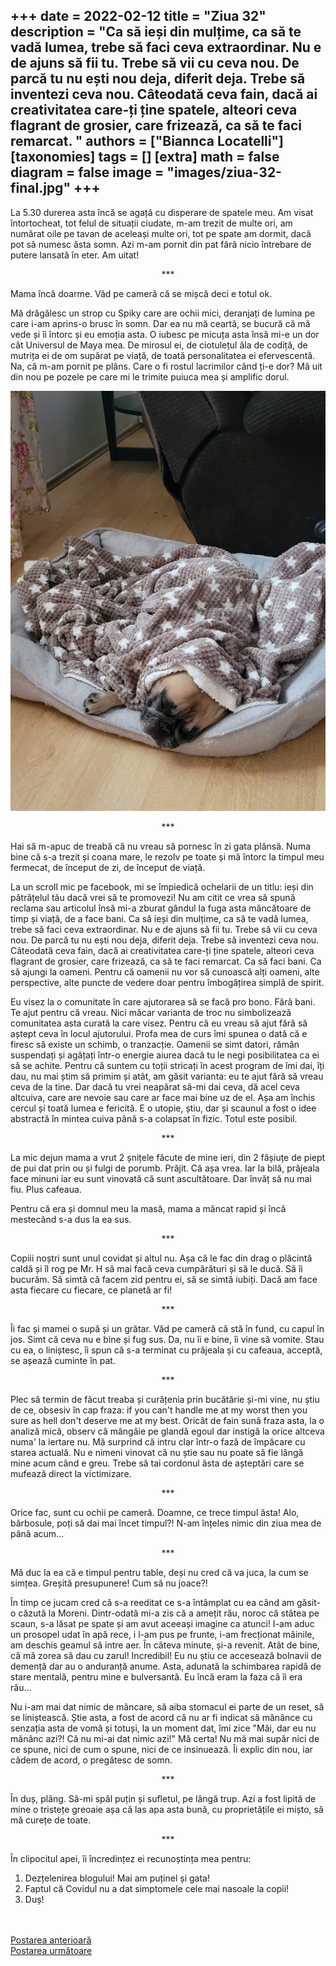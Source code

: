 
+++
date = 2022-02-12
title = "Ziua 32"
description = "Ca să ieși din mulțime, ca să te vadă lumea, trebe să faci ceva extraordinar. Nu e de ajuns să fii tu. Trebe să vii cu ceva nou. De parcă tu nu ești nou deja, diferit deja. Trebe să inventezi ceva nou. Câteodată ceva fain, dacă ai creativitatea care-ți ține spatele, alteori ceva flagrant de grosier, care frizează, ca să te faci remarcat. "
authors = ["Biannca Locatelli"]
[taxonomies]
tags = []
[extra]
math = false
diagram = false
image = "images/ziua-32-final.jpg"
+++
---

La 5.30 durerea asta încă se agață cu disperare de spatele meu. Am visat întortocheat, tot felul de situații ciudate, m-am trezit de multe ori, am numărat oile pe tavan de aceleași multe ori, tot pe spate am dormit, dacă pot să numesc ăsta somn. Azi m-am pornit din pat fără nicio întrebare de putere lansată în eter. Am uitat!

<p style="text-align: center;">***</p>

Mama încă doarme. Văd pe cameră că se mișcă deci e totul ok.

Mă drăgălesc un strop cu Spiky care are ochii mici, deranjați de lumina pe care i-am aprins-o brusc în somn. Dar ea nu mă ceartă, se bucură că mă vede și îi întorc și eu emoția asta. O iubesc pe micuța asta însă mi-e un dor cât Universul de Maya mea. De mirosul ei, de ciotulețul ăla de codiță, de mutrița ei de om supărat pe viață, de toată personalitatea ei efervescentă. Na, că m-am pornit pe plâns. Care o fi rostul lacrimilor când ți-e dor? Mă uit din nou pe pozele pe care mi le trimite puiuca mea și amplific dorul.


<div class="flex justify-center">
  <img src="images/ziua-32-Maya-768x1024.jpeg" />
</div>

<p style="text-align: center;">***</p>

Hai să m-apuc de treabă că nu vreau să pornesc în zi gata plânsă. Numa bine că s-a trezit și coana mare, le rezolv pe toate și mă întorc la timpul meu fermecat, de început de zi, de început de viață.

La un scroll mic pe facebook, mi se împiedică ochelarii de un titlu: ieși din pătrățelul tău dacă vrei să te promovezi! Nu am citit ce vrea să spună reclama sau articolul însă mi-a zburat gândul la fuga asta mâncătoare de timp și viață, de a face bani. Ca să ieși din mulțime, ca să te vadă lumea, trebe să faci ceva extraordinar. Nu e de ajuns să fii tu. Trebe să vii cu ceva nou. De parcă tu nu ești nou deja, diferit deja. Trebe să inventezi ceva nou. Câteodată ceva fain, dacă ai creativitatea care-ți ține spatele, alteori ceva flagrant de grosier, care frizează, ca să te faci remarcat. Ca să faci bani. Ca să ajungi la oameni. Pentru că oamenii nu vor să cunoască alți oameni, alte perspective, alte puncte de vedere doar pentru îmbogățirea simplă de spirit.

Eu visez la o comunitate în care ajutorarea să se facă pro bono. Fără bani. Te ajut pentru că vreau. Nici măcar varianta de troc nu simbolizează comunitatea asta curată la care visez. Pentru că eu vreau să ajut fără să aștept ceva în locul ajutorului. Profa mea de curs îmi spunea o dată că e firesc să existe un schimb, o tranzacție. Oamenii se simt datori, rămân suspendați și agățați într-o energie aiurea dacă tu le negi posibilitatea ca ei să se achite. Pentru că suntem cu toții stricați în acest program de îmi dai, îți dau, nu mai știm să primim și atât, am găsit varianta: eu te ajut fără să vreau ceva de la tine. Dar dacă tu vrei neapărat să-mi dai ceva, dă acel ceva altcuiva, care are nevoie sau care ar face mai bine uz de el. Așa am închis cercul și toată lumea e fericită. E o utopie, știu, dar și scaunul a fost o idee abstractă în mintea cuiva până s-a colapsat în fizic. Totul este posibil.

<p style="text-align: center;">***</p>

La mic dejun mama a vrut 2 șnițele făcute de mine ieri, din 2 fâșiuțe de piept de pui dat prin ou și fulgi de porumb. Prăjit. Că așa vrea. Iar la bilă, prăjeala face minuni iar eu sunt vinovată că sunt ascultătoare. Dar învăț să nu mai fiu. Plus cafeaua.

Pentru că era și domnul meu la masă, mama a mâncat rapid și încă mestecând s-a dus la ea sus.

<p style="text-align: center;">***</p>

Copiii noștri sunt unul covidat și altul nu. Așa că le fac din drag o plăcintă caldă și îl rog pe Mr. H să mai facă ceva cumpărături și să le ducă. Să îi bucurăm. Să simtă că facem zid pentru ei, să se simtă iubiți. Dacă am face asta fiecare cu fiecare, ce planetă ar fi!

<p style="text-align: center;">***</p>

Îi fac și mamei o supă și un grătar. Văd pe cameră că stă în fund, cu capul în jos. Simt că ceva nu e bine și fug sus. Da, nu îi e bine, îi vine să vomite. Stau cu ea, o liniștesc, îi spun că s-a terminat cu prăjeala și cu cafeaua, acceptă, se așează cuminte în pat.

<p style="text-align: center;">***</p>

Plec să termin de făcut treaba și curățenia prin bucătărie și-mi vine, nu știu de ce, obsesiv în cap fraza: if you can't handle me at my worst then you sure as hell don't deserve me at my best. Oricât de fain sună fraza asta, la o analiză mică, observ că mângâie pe glandă egoul dar instigă la orice altceva numa' la iertare nu. Mă surprind că intru clar într-o fază de împăcare cu starea actuală. Nu e nimeni vinovat că nu știe sau nu poate să fie lângă mine acum când e greu. Trebe să tai cordonul ăsta de așteptări care se mufează direct la victimizare.

<p style="text-align: center;">***</p>

Orice fac, sunt cu ochii pe cameră. Doamne, ce trece timpul ăsta! Alo, bărbosule, poți să dai mai încet timpul?! N-am înțeles nimic din ziua mea de până acum…

<p style="text-align: center;">***</p>

Mă duc la ea că e timpul pentru table, deși nu cred că va juca, la cum se simțea. Greșită presupunere! Cum să nu joace?!

În timp ce jucam cred că s-a reeditat ce s-a întâmplat cu ea când am găsit-o căzută la Moreni. Dintr-odată mi-a zis că a amețit rău, noroc că stătea pe scaun, s-a lăsat pe spate și am avut aceeași imagine ca atunci! I-am aduc un prosopel udat în apă rece, i l-am pus pe frunte, i-am frecționat mâinile, am deschis geamul să intre aer. În câteva minute, și-a revenit. Atât de bine, că mă zorea să dau cu zarul! Incredibil! Eu nu știu ce accesează bolnavii de demență dar au o anduranță anume. Asta, adunată la schimbarea rapidă de stare mentală, pentru mine e bulversantă. Eu încă eram la faza că îi era rău…

Nu i-am mai dat nimic de mâncare, să aiba stomacul ei parte de un reset, să se liniștească. Știe asta, a fost de acord că nu ar fi indicat să mănânce cu senzația asta de vomă și totuși, la un moment dat, îmi zice "Măi, dar eu nu mănânc azi?! Că nu mi-ai dat nimic azi!" Mă certa! Nu mă mai supăr nici de ce spune, nici de cum o spune, nici de ce insinuează. Îi explic din nou, iar cădem de acord, o pregătesc de somn.

<p style="text-align: center;">***</p>

În duș, plâng. Să-mi spăl puțin și sufletul, pe lângă trup. Azi a fost lipită de mine o tristețe greoaie așa că las apa asta bună, cu proprietățile ei mișto, să mă curețe de toate.

<p style="text-align: center;">***</p>

În clipocitul apei, îi încredințez ei recunoștința mea pentru:
1. Dezțelenirea blogului! Mai am puținel și gata!
2. Faptul că Covidul nu a dat simptomele cele mai nasoale la copii!
3. Duș!

<br/>

<br/>

<div class="flex justify-between">
  <div>
    <a href="/blog/ziua-31/">Postarea anterioară</a>
  </div>
  <div>
    <a href="/blog/ziua-33/">Postarea următoare</a>
  </div>
</div>
